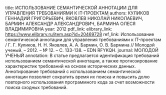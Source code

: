title: ИСПОЛЬЗОВАНИЕ СЕМАНТИЧЕСКОЙ АННОТАЦИИ ДЛЯ УПРАВЛЕНИЯ ТРЕБОВАНИЯМИ К IT-ПРОЕКТАМ
authors: КУЛИКОВ ГЕННАДИЙ ГРИГОРЬЕВИЧ, ЯКОВЛЕВ НИКОЛАЙ НИКОЛАЕВИЧ, БАРМИН АЛЕКСАНДР АЛЕКСАНДРОВИЧ, БАРМИНА ОЛЕСЯ ВЛАДИМИРОВНА
year: 2012
pdf_link:
elibrary_link: https://www.elibrary.ru/item.asp?id=20469728
ref_link: Использование семантической аннотации для управления требованиями к IT-проектам / Г. Г. Куликов, Н. Н. Яковлев, А. А. Бармин, О. В. Бармина // Молодой ученый. – 2012. – № 12. – С. 133-138. – EDN RFYKQH.
journal: МОЛОДОЙ УЧЕНЫЙ
annotation: В статье предлагается идентификация требований использованием семантической аннотации, а также прогнозирование характеристик требований на основе исторических данных. Аннотирование требований с использованием семантической аннотации позволяет сократить время их поиска и повысить долю повторного использования программного кода за счет возможности поиска сходных требований.
